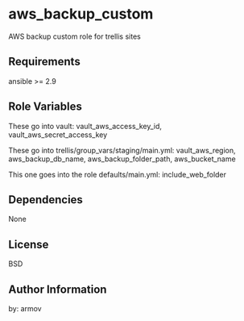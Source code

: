 aws_backup_custom
=========

AWS backup custom role for trellis sites

Requirements
------------

ansible >= 2.9

Role Variables
--------------

These go into vault:
vault_aws_access_key_id,
vault_aws_secret_access_key

These go into trellis/group_vars/staging/main.yml: 
vault_aws_region,
aws_backup_db_name,
aws_backup_folder_path,
aws_bucket_name

This one goes into the role defaults/main.yml: 
include_web_folder


Dependencies
------------

None


License
-------

BSD

Author Information
------------------
by: armov
